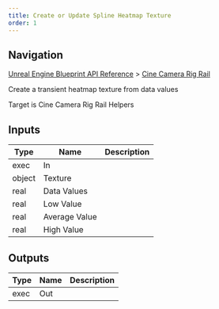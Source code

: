 ```yaml
---
title: Create or Update Spline Heatmap Texture
order: 1
---
```

## Navigation

[Unreal Engine Blueprint API Reference](https://dev.epicgames.com/documentation/en-us/unreal-engine/BlueprintAPI) > [Cine Camera Rig Rail](https://dev.epicgames.com/documentation/en-us/unreal-engine/BlueprintAPI/CineCameraRigRail)

Create a transient heatmap texture from data values

Target is Cine Camera Rig Rail Helpers

## Inputs

| Type | Name | Description |
| --- | --- | --- |
| exec | In |  |
| object | Texture |  |
| real | Data Values |  |
| real | Low Value |  |
| real | Average Value |  |
| real | High Value |  |

## Outputs

| Type | Name | Description |
| --- | --- | --- |
| exec | Out |  |
